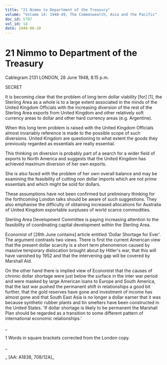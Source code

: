```yaml
---
title: "21 Nimmo to Department of the Treasury"
volume: "Volume 14: 1948-49, The Commonwealth, Asia and the Pacific"
doc_id: 5797
vol_id: 14
date: 1948-06-28
---
```


# 21 Nimmo to Department of the Treasury

Cablegram 2131 LONDON, 28 June 1948, 8.15 p.m.

SECRET

It is becoming clear that the problem of long term dollar viability [for] [1], the Sterling Area as a whole is to a large extent associated in the minds of the United Kingdom Officials with the increasing diversion of the rest of the Sterling Area exports from United Kingdom and other relatively soft currency areas to dollar and other hard currency areas (e.g. Argentine).

When this long term problem is raised with the United Kingdom Officials almost invariably reference is made to the possible scope of such diversions. United Kingdom are questioning to what extent the goods they previously regarded as essentials are really essential.

This thinking on diversion is probably part of a search for a wider field of exports to North America and suggests that the United Kingdom has achieved maximum diversion of her own exports.

She is also faced with the problem of her own overall balance and may be examining the feasibility of cutting non dollar imports which are not prime essentials and which might be sold for dollars.

These assumptions have not been confirmed but preliminary thinking for the forthcoming London talks should be aware of such suggestions. They also emphasise the difficulty of obtaining increased allocations for Australia of United Kingdom exportable surpluses of world scarce commodities.

Sterling Area Development Committee is paying increasing attention to the feasibility of coordinating capital development within the Sterling Area.

Economist of [26th June contains] article entitled 'Dollar Shortage for Ever'. The argument contrasts two views. There is first the current American view that the present dollar scarcity is a short term phenomenon caused by massive temporary dislocation brought about by Hitler's war, that this will have vanished by 1952 and that the intervening gap will be covered by Marshall Aid.

On the other hand there is implied view of Economist that the causes of chronic dollar shortage were just below the surface in the inter war period and were masked by large American loans to Europe and South America, that the last war pushed the permanent shift in relationships a good bit further, that the gold reserves have gone and investment of income has almost gone and that South East Asia is no longer a dollar earner that it was because synthetic rubber plants and tin smelters have been constructed in the United States. 'If dollar shortage is likely to be permanent the Marshall Plan should be regarded as a transition to some different pattern of international economic relationships.'

_

1 Words in square brackets corrected from the London copy.

_

_ [AA: A1838, 708/12A]_
